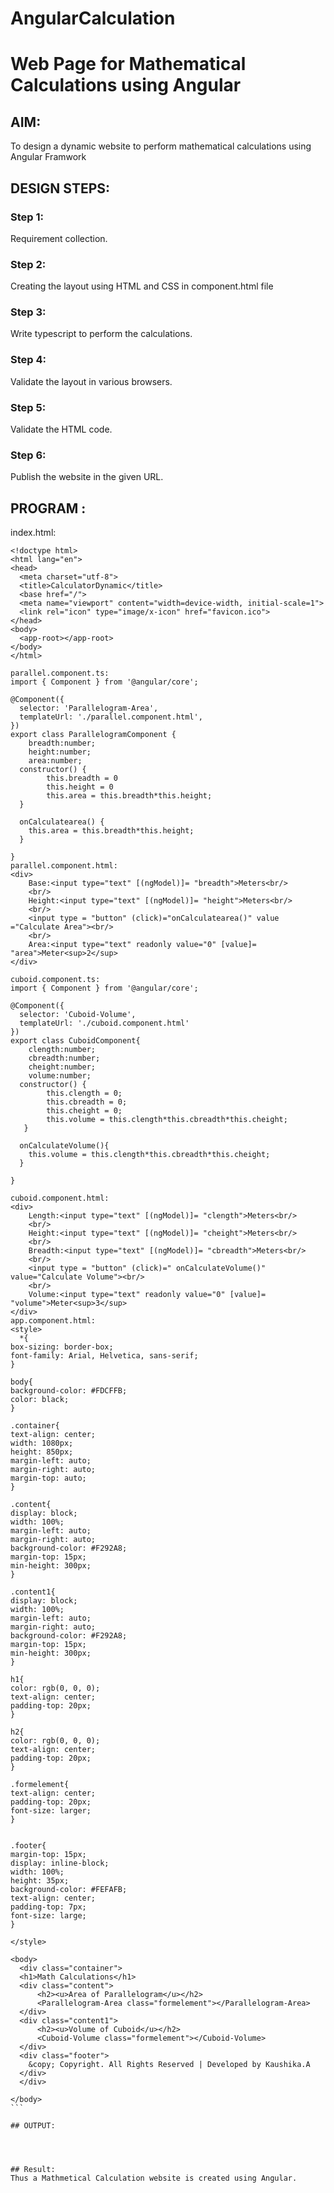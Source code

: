 # AngularCalculation

# Web Page for Mathematical Calculations using Angular

## AIM:
To design a dynamic website to perform mathematical calculations using Angular Framwork

## DESIGN STEPS:

### Step 1:

Requirement collection.

### Step 2:

Creating the layout using HTML and CSS in component.html file

### Step 3:

Write typescript to perform the calculations.

### Step 4:

Validate the layout in various browsers.

### Step 5:

Validate the HTML code.

### Step 6:

Publish the website in the given URL.

## PROGRAM :
index.html:
````
<!doctype html>
<html lang="en">
<head>
  <meta charset="utf-8">
  <title>CalculatorDynamic</title>
  <base href="/">
  <meta name="viewport" content="width=device-width, initial-scale=1">
  <link rel="icon" type="image/x-icon" href="favicon.ico">
</head>
<body>
  <app-root></app-root>
</body>
</html>

parallel.component.ts:
import { Component } from '@angular/core';

@Component({
  selector: 'Parallelogram-Area',
  templateUrl: './parallel.component.html',
})
export class ParallelogramComponent {
    breadth:number;
    height:number;
    area:number;
  constructor() { 
        this.breadth = 0
        this.height = 0
        this.area = this.breadth*this.height;
  }

  onCalculatearea() {
    this.area = this.breadth*this.height;
  }

}
parallel.component.html:
<div>
    Base:<input type="text" [(ngModel)]= "breadth">Meters<br/>
    <br/>
    Height:<input type="text" [(ngModel)]= "height">Meters<br/>
    <br/>
    <input type = "button" (click)="onCalculatearea()" value ="Calculate Area"><br/>
    <br/>
    Area:<input type="text" readonly value="0" [value]= "area">Meter<sup>2</sup>
</div>

cuboid.component.ts:
import { Component } from '@angular/core';

@Component({
  selector: 'Cuboid-Volume',
  templateUrl: './cuboid.component.html'
})
export class CuboidComponent{
    clength:number;
    cbreadth:number;
    cheight:number;
    volume:number;
  constructor() {
        this.clength = 0;
        this.cbreadth = 0;
        this.cheight = 0;
        this.volume = this.clength*this.cbreadth*this.cheight;
   }

  onCalculateVolume(){
    this.volume = this.clength*this.cbreadth*this.cheight;
  }

}

cuboid.component.html:
<div>
    Length:<input type="text" [(ngModel)]= "clength">Meters<br/>
    <br/>
    Height:<input type="text" [(ngModel)]= "cheight">Meters<br/>
    <br/>
    Breadth:<input type="text" [(ngModel)]= "cbreadth">Meters<br/>
    <br/>
    <input type = "button" (click)=" onCalculateVolume()" value="Calculate Volume"><br/>
    <br/>
    Volume:<input type="text" readonly value="0" [value]= "volume">Meter<sup>3</sup>
</div>
app.component.html:
<style>
  *{
box-sizing: border-box;
font-family: Arial, Helvetica, sans-serif;
}

body{
background-color: #FDCFFB;
color: black;
}

.container{
text-align: center;
width: 1080px;
height: 850px;
margin-left: auto;
margin-right: auto;
margin-top: auto;
}

.content{
display: block;
width: 100%;
margin-left: auto;
margin-right: auto;
background-color: #F292A8;
margin-top: 15px;
min-height: 300px;
}

.content1{
display: block;
width: 100%;
margin-left: auto;
margin-right: auto;
background-color: #F292A8;
margin-top: 15px;
min-height: 300px;
}

h1{
color: rgb(0, 0, 0);
text-align: center;
padding-top: 20px;
}

h2{
color: rgb(0, 0, 0);
text-align: center;
padding-top: 20px;
}

.formelement{
text-align: center;
padding-top: 20px;
font-size: larger;
}


.footer{
margin-top: 15px;
display: inline-block;
width: 100%;
height: 35px;
background-color: #FEFAFB; 
text-align: center;
padding-top: 7px;
font-size: large;
}

</style>

<body>
  <div class="container">
  <h1>Math Calculations</h1>
  <div class="content">
      <h2><u>Area of Parallelogram</u></h2>
      <Parallelogram-Area class="formelement"></Parallelogram-Area>
  </div>
  <div class="content1">
      <h2><u>Volume of Cuboid</u></h2>
      <Cuboid-Volume class="formelement"></Cuboid-Volume>
  </div>
  <div class="footer">
    &copy; Copyright. All Rights Reserved | Developed by Kaushika.A
  </div>
  </div>

</body>
```

## OUTPUT:




## Result:
Thus a Mathmetical Calculation website is created using Angular.
